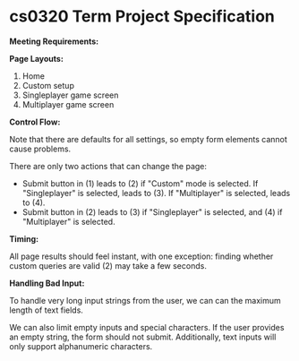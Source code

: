 # cs0320 Term Project Specification

**Meeting Requirements:**

**Page Layouts:**
<ol>
<li>Home
<li>Custom setup
<li>Singleplayer game screen
<li>Multiplayer game screen
</ol>

**Control Flow:**
<p>
Note that there are defaults for all settings, so empty form elements
cannot cause problems.
</p>

<p>
There are only two actions that can change the page:
<ul>
<li>Submit button in (1) leads to (2) if "Custom" mode is selected.
If "Singleplayer" is selected, leads to (3). If "Multiplayer" is selected,
leads to (4). 
<li>Submit button in (2) leads to (3) if "Singleplayer" is selected, and (4)
if "Multiplayer" is selected.
</ul>
</p>

**Timing:**
<p>
All page results should feel instant, with one exception: finding
whether custom queries are valid (2) may take a few seconds.
</p>

**Handling Bad Input:**
<p>
To handle very long input strings from the user, we can can the maximum
length of text fields.
</p>
<p>
We can also limit empty inputs and special characters.
If the user provides an empty string, the form should not submit.
Additionally, text inputs will only support alphanumeric characters.
</p>